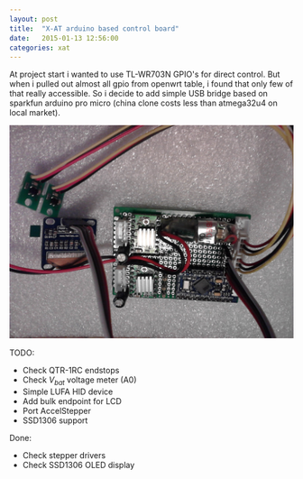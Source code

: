 ```yaml
---
layout: post
title:  "X-AT arduino based control board"
date:   2015-01-13 12:56:00
categories: xat
---
```


At project start i wanted to use TL-WR703N GPIO's for direct control.
But when i pulled out almost all gpio from openwrt table, i found that only few of that really accessible.
So i decide to add simple USB bridge based on sparkfun arduino pro micro (china clone costs less than atmega32u4 on local market).

![arduino pro micro control board](/images/arduino-board/IMG171.jpg)

TODO:

- Check QTR-1RC endstops
- Check *V<sub>bat</sub>* voltage meter (A0)
- Simple LUFA HID device
- Add bulk endpoint for LCD
- Port AccelStepper
- SSD1306 support

Done:

- Check stepper drivers
- Check SSD1306 OLED display
